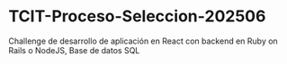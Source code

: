 # TCIT-Proceso-Seleccion-202506
Challenge de desarrollo de aplicación en React con backend en Ruby on Rails o NodeJS, Base de datos SQL
